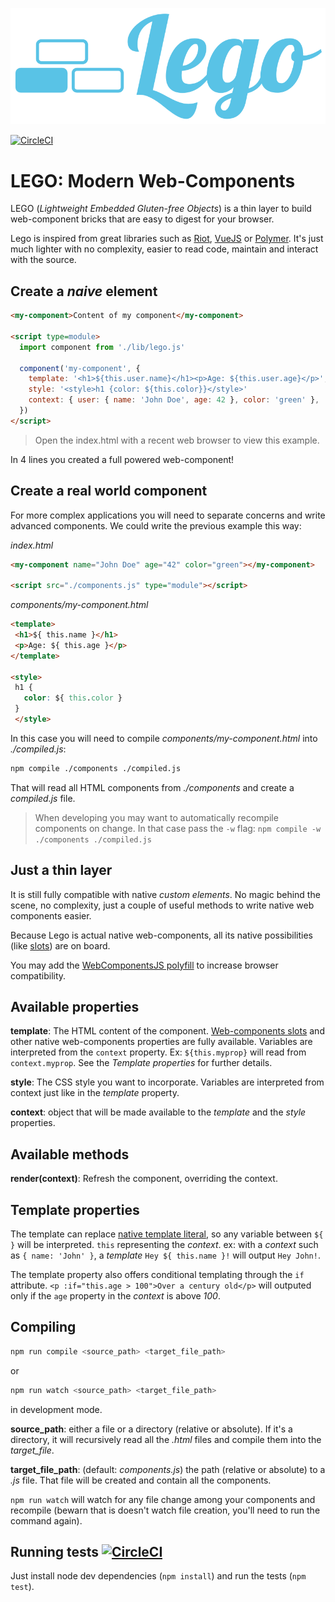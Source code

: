 ![Lego web-components JS lib](./assets/lego.svg)

[![CircleCI ](https://circleci.com/gh/vinyll/lego/tree/master.svg?style=shield)](https://circleci.com/gh/vinyll/lego/tree/master)

# LEGO: Modern Web-Components


LEGO (_Lightweight Embedded Gluten-free Objects_) is a thin layer to build web-component bricks that are easy to digest for your browser.

Lego is inspired from great libraries such as [Riot](https://riot.js.org/), [VueJS](https://vuejs.org) or [Polymer](https://www.polymer-project.org/). It's just much lighter with no complexity, easier to read code, maintain and interact with the source.


## Create a _naive_ element

```html
<my-component>Content of my component</my-component>

<script type=module>
  import component from './lib/lego.js'

  component('my-component', {
    template: '<h1>${this.user.name}</h1><p>Age: ${this.user.age}</p>',
    style: '<style>h1 {color: ${this.color}}</style>'
    context: { user: { name: 'John Doe', age: 42 }, color: 'green' },
  })
</script>
```

> Open the index.html with a recent web browser to view this example.

In 4 lines you created a full powered web-component!


## Create a real world component

For more complex applications you will need to separate concerns and write advanced components.
We could write the previous example this way:

_index.html_

```html
<my-component name="John Doe" age="42" color="green"></my-component>

<script src="./components.js" type="module"></script>
```

_components/my-component.html_

```html
<template>
 <h1>${ this.name }</h1>
 <p>Age: ${ this.age }</p>
</template>

<style>
 h1 {
   color: ${ this.color }
 }
 </style>
```

In this case you will need to compile _components/my-component.html_ into _./compiled.js_:

```sh
npm compile ./components ./compiled.js
```

That will read all HTML components from _./components_ and create a _compiled.js_ file.

> When developing you may want to automatically recompile components on change.
> In that case pass the `-w` flag: `npm compile -w ./components ./compiled.js`

## Just a thin layer

It is still fully compatible with native _custom elements_. No magic behind the scene,
no complexity, just a couple of useful methods to write native web components easier.

Because Lego is actual native web-components, all its native possibilities (like [slots](https://developer.mozilla.org/en-US/docs/Web/Web_Components/Using_templates_and_slots#Adding_flexibility_with_slots)) are on board.

You may add the [WebComponentsJS polyfill](https://github.com/webcomponents/webcomponentsjs) to increase browser compatibility.


## Available properties

**template**: The HTML content of the component. [Web-components slots](https://developer.mozilla.org/en-US/docs/Web/Web_Components/Using_templates_and_slots#Adding_flexibility_with_slots) and other native web-components properties are fully available. Variables are interpreted from the `context` property. Ex: `${this.myprop}` will read from `context.myprop`.
See the _Template properties_ for further details.

**style**: The CSS style you want to incorporate. Variables are interpreted from context just like in the _template_ property.

**context**: object that will be made available to the _template_ and the _style_ properties.


## Available methods

**render(context)**: Refresh the component, overriding the context.


## Template properties

The template can replace [native template literal](https://developer.mozilla.org/en-US/docs/Web/JavaScript/Reference/Template_literals),
so any variable between `${  }` will be interpreted. `this` representing the _context_.
ex: with a _context_ such as `{ name: 'John' }`, a _template_ `Hey ${ this.name }!` will output
`Hey John!`.

The template property also offers conditional templating through the `if` attribute.
`<p :if="this.age > 100">Over a century old</p>` will outputed only if the `age` property
in the _context_ is above _100_.


## Compiling

```sh
npm run compile <source_path> <target_file_path>
```

or
```sh
npm run watch <source_path> <target_file_path>
```
in development mode.


**source_path**: either a file or a directory (relative or absolute). If it's a directory, it will recursively read all the _.html_ files and compile them into the _target_file_.

**target_file_path**: (default: _components.js_) the path (relative or absolute) to a _.js_ file.
That file will be created and contain all the components.

`npm run watch` will watch for any file change among your components and recompile
(bewarn that is doesn't watch file creation, you'll need to run the command again).


## Running tests [![CircleCI](https://circleci.com/gh/vinyll/lego/tree/master.svg?style=svg)](https://circleci.com/gh/vinyll/lego/tree/master)

Just install node dev dependencies (`npm install`) and run the tests (`npm test`).
